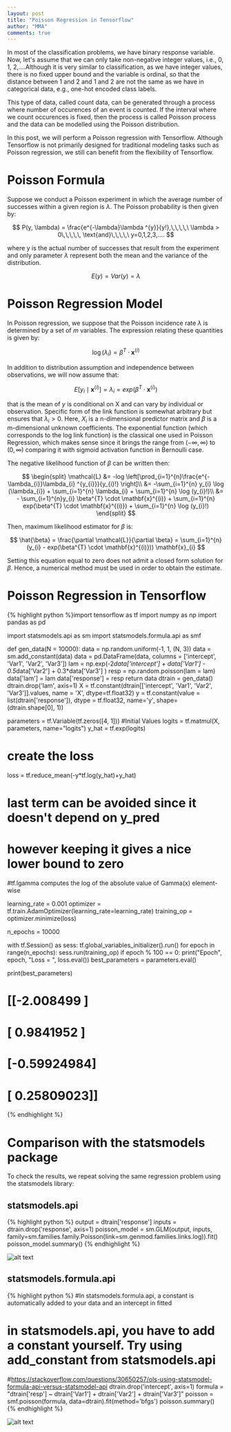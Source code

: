```yaml
---
layout: post
title: "Poisson Regression in Tensorflow"
author: "MMA"
comments: true
---
```


In most of the classification problems, we have binary response variable. Now, let's assume that we can only take non-negative integer values, i.e., 0, 1, 2,....Although it is very similar to classification, as we have integer values, there is no fixed upper bound and the variable is ordinal, so that the distance between 1 and 2 and 1 and 2 are not the same as we have in categorical data, e.g., one-hot encoded class labels.

This type of data, called count data, can be generated through a process where number of occurences of an event is counted. If the interval where we count occurences is fixed, then the process is called Poisson process and the data can be modelled using the Poisson distribution. 

In this post, we will perform a Poisson regression with Tensorflow. Although Tensorflow is not primarily designed for traditional modeling tasks such as Poisson regression, we still can benefit from the flexibility of Tensorflow. 

# Poisson Formula
Suppose we conduct a Poisson experiment in which the average number of successes within a given region is $\lambda$. The Poisson probability is then given by:

$$
P(y, \lambda) = \frac{e^{-\lambda}\lambda ^{y}}{y!},\,\,\,\,\ \lambda > 0\,\,\,\,\, \text{and}\,\,\,\,\ y=0,1,2,3,.... 
$$

where y is the actual number of successes that result from the experiment and only parameter $\lambda$ represent both the mean and the variance of the distribution.

$$
E(y) = Var(y) = \lambda
$$

# Poisson Regression Model
In Poisson regression, we suppose that the Poisson incidence rate $\lambda$ is determined by a set of $m$ variables. The expression relating these quantities is given by:

$$
\log (\lambda_{i}) = \beta^{T} \cdot \mathbf{x}^{(i)}
$$

In addition to distribution assumption and independence between observations, we will now assume that:

$$
E[y_{i} \mid \mathbf{x}^{(i)}] = \lambda_{i} = exp(\beta^{T} \cdot \mathbf{x}^{(i)})
$$

that is the mean of $y$ is conditional on X and can vary by individual or observation. Specific form of the link function is somewhat arbitrary but ensures that $\lambda_{i} > 0$. Here, $X_{i}$ is a n-dimensional predictor matrix and $\beta$ is a m-dimensional unknown coefficients. The exponential function (which corresponds to the log link function) is the classical one used in Poisson Regression, which makes sense since it brings the range from $(-\infty, \infty)$ to $(0,\infty)$ comparing it with sigmoid activation function in Bernoulli case.

The negative likelihood function of $\beta$ can be written then:

$$
\begin{split}
\mathcal{L} &= -log \left[\prod_{i=1}^{n}\frac{e^{-\lambda_{i}}\lambda_{i} ^{y_{i}}}{y_{i}!} \right]\\
&= -\sum_{i=1}^{n} y_{i} \log (\lambda_{i}) + \sum_{i=1}^{n} \lambda_{i} + \sum_{i=1}^{n} \log (y_{i}!)\\
&= - \sum_{i=1}^{n}y_{i} \beta^{T} \cdot \mathbf{x}^{(i)} + \sum_{i=1}^{n} exp(\beta^{T} \cdot \mathbf{x}^{(i)}) + \sum_{i=1}^{n} \log (y_{i}!)
\end{split}
$$

Then, maximum likelihood estimator for $\beta$ is:

$$
\hat{\beta} = \frac{\partial \mathcal{L}}{\partial \beta} = \sum_{i=1}^{n} (y_{i} - exp(\beta^{T} \cdot \mathbf{x}^{(i)})) \mathbf{x}_{i}
$$

Setting this equation equal to zero does not admit a closed form solution for $\beta$. Hence, a numerical method must be used in order to obtain the estimate.

# Poisson Regression in Tensorflow

{% highlight python %}import tensorflow as tf
import numpy as np
import pandas as pd

import statsmodels.api as sm
import statsmodels.formula.api as smf

def gen_data(N = 10000):
    data = np.random.uniform(-1, 1, (N, 3))
    data = sm.add_constant(data)
    data = pd.DataFrame(data, columns = ['intercept', 'Var1', 'Var2', 'Var3'])
    lam = np.exp(-2*data['intercept'] + data['Var1'] - 0.5*data['Var2'] + 0.3*data['Var3'] )
    resp = np.random.poisson(lam = lam)
    data['lam'] = lam
    data['response'] = resp
    return data
dtrain = gen_data()
dtrain.drop('lam', axis=1)
X = tf.constant(dtrain[['intercept', 'Var1', 'Var2', 'Var3']].values, name = 'X', dtype=tf.float32)
y = tf.constant(value = list(dtrain['response']), dtype = tf.float32, name='y', shape=(dtrain.shape[0], 1))

parameters = tf.Variable(tf.zeros([4, 1])) #Initial Values
logits = tf.matmul(X, parameters, name="logits")
y_hat = tf.exp(logits)

# create the loss
loss = tf.reduce_mean(-y*tf.log(y_hat)+y_hat)
# last term can be avoided since it doesn't depend on y_pred
# however keeping it gives a nice lower bound to zero
#tf.lgamma computes the log of the absolute value of Gamma(x) element-wise

learning_rate = 0.001
optimizer = tf.train.AdamOptimizer(learning_rate=learning_rate)
training_op = optimizer.minimize(loss)

n_epochs = 10000

with tf.Session() as sess:
    tf.global_variables_initializer().run()
    for epoch in range(n_epochs):
        sess.run(training_op)
        if epoch % 100 == 0:
            print("Epoch", epoch, "Loss = ", loss.eval())
    best_parameters = parameters.eval()
    
print(best_parameters)
# [[-2.008499  ]
#  [ 0.9841952 ]
#  [-0.59924984]
#  [ 0.25809023]]
{% endhighlight %} 

# Comparison with the statsmodels package
To check the results, we repeat solving the same regression problem using the statsmodels library:

## statsmodels.api

{% highlight python %}
output = dtrain['response']
inputs = dtrain.drop('response', axis=1)
poisson_model = sm.GLM(output, inputs, family=sm.families.family.Poisson(link=sm.genmod.families.links.log)).fit()
poisson_model.summary()
{% endhighlight %} 

![alt text](https://github.com/mmuratarat/mmuratarat.github.io/blob/master/_posts/images/statsmodels.png?raw=true)

## statsmodels.formula.api

{% highlight python %}
#In statsmodels.formula.api, a constant is automatically added to your data and an intercept in fitted
# in statsmodels.api, you have to add a constant yourself. Try using add_constant from statsmodels.api
#https://stackoverflow.com/questions/30650257/ols-using-statsmodel-formula-api-versus-statsmodel-api
dtrain.drop('intercept', axis=1)
formula = "dtrain['resp'] ~ dtrain['Var1'] + dtrain['Var2'] + dtrain['Var3']"
poisson = smf.poisson(formula, data=dtrain).fit(method='bfgs')
poisson.summary()
{% endhighlight %} 

![alt text](https://github.com/mmuratarat/mmuratarat.github.io/blob/master/_posts/images/statsmodelsformula.png?raw=true)
